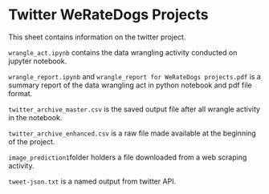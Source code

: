 # Twitter WeRateDogs Projects

This sheet contains information on the twitter project.

`wrangle_act.ipynb` contains the data wrangling activity conducted on jupyter notebook.

`wrangle_report.ipynb` and `wrangle_report for WeRateDogs projects.pdf` is a summary report of the data wrangling act in python notebook and pdf file format.

`twitter_archive_master.csv` is the saved output file after all wrangle activity in the notebook.

`twitter_archive_enhanced.csv` is a raw file made available at the beginning of the project.

`image_prediction1`folder holders a file downloaded from a web scraping activity.

`tweet-json.txt` is a named output from twitter API.